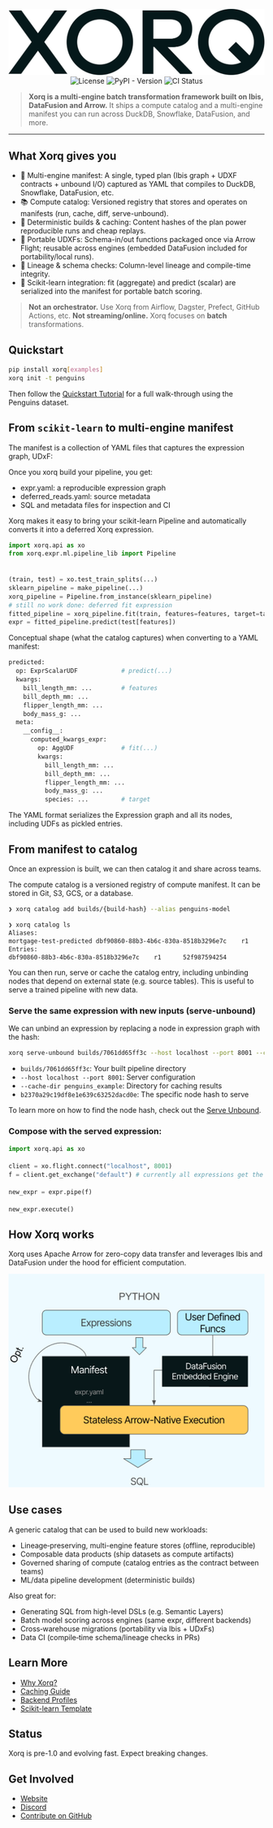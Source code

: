 <div align="center">

![Xorq Logo](docs/images/Xorq_WordMark_RGB_Midnight.png)
![License](https://img.shields.io/github/license/xorq-labs/xorq)
![PyPI - Version](https://img.shields.io/pypi/v/xorq)
![CI Status](https://img.shields.io/github/actions/workflow/status/xorq-labs/xorq/ci-test.yml)

</div>

> **Xorq is a multi‑engine batch transformation framework built on Ibis,
> DataFusion and Arrow.**
> It ships a compute catalog and a multi-engine manifest you can run
> across DuckDB, Snowflake, DataFusion, and more.

---

## What Xorq gives you

- 🧭 Multi-engine manifest: A single, typed plan (Ibis graph + UDXF
contracts + unbound I/O) captured as YAML that compiles to DuckDB, Snowflake,
DataFusion, etc.
- 📚 Compute catalog: Versioned registry that stores and
operates on  manifests (run, cache, diff, serve-unbound).
- 🔁 Deterministic builds & caching: Content hashes of the plan power
reproducible runs and cheap replays.
- 🧩 Portable UDXFs: Schema-in/out functions packaged once via Arrow Flight; reusable across
engines (embedded DataFusion included for portability/local runs).
- 🔬 Lineage & schema checks: Column-level lineage and compile-time integrity.
- 🤖 Scikit-learn integration: fit (aggregate) and predict (scalar) are
serialized into the manifest for portable batch scoring.

> **Not an orchestrator.** Use Xorq from Airflow, Dagster, Prefect, GitHub
> Actions, etc.
> **Not streaming/online.** Xorq focuses on **batch** transformations.


## Quickstart

```bash
pip install xorq[examples]
xorq init -t penguins
```

Then follow the [Quickstart
Tutorial](https://docs.xorq.dev/tutorials/getting_started/quickstart) for a
full walk-through using the Penguins dataset.

## From `scikit-learn` to multi-engine manifest

The manifest is a collection of YAML files that captures the expression graph,
UDxF:

Once you xorq build your pipeline, you get:

- expr.yaml: a reproducible expression graph
- deferred_reads.yaml: source metadata
- SQL and metadata files for inspection and CI

Xorq makes it easy to bring your scikit-learn Pipeline and automatically
converts it into a deferred Xorq expression.

```python
import xorq.api as xo
from xorq.expr.ml.pipeline_lib import Pipeline


(train, test) = xo.test_train_splits(...)
sklearn_pipeline = make_pipeline(...)
xorq_pipeline = Pipeline.from_instance(sklearn_pipeline)
# still no work done: deferred fit expression
fitted_pipeline = xorq_pipeline.fit(train, features=features, target=target)
expr = fitted_pipeline.predict(test[features])
```

Conceptual shape (what the catalog captures) when converting to a YAML manifest:

```bash
predicted:
  op: ExprScalarUDF            # predict(...)
  kwargs:
    bill_length_mm: ...        # features
    bill_depth_mm: ...
    flipper_length_mm: ...
    body_mass_g: ...
  meta:
    __config__:
      computed_kwargs_expr:
        op: AggUDF             # fit(...)
        kwargs:
          bill_length_mm: ...
          bill_depth_mm: ...
          flipper_length_mm: ...
          body_mass_g: ...
          species: ...         # target
```
The YAML format serializes the Expression graph and all its nodes, including
UDFs as pickled entries.

## From manifest to catalog

Once an expression is built, we can then catalog it and share across teams.

The compute catalog is a versioned registry of compute manifest. It can be
stored in Git, S3, GCS, or a database.

```bash
❯ xorq catalog add builds/{build-hash} --alias penguins-model
```

```
❯ xorq catalog ls
Aliases:
mortgage-test-predicted dbf90860-88b3-4b6c-830a-8518b3296e7c    r1
Entries:
dbf90860-88b3-4b6c-830a-8518b3296e7c    r1      52f987594254
```

You can then run, serve or cache the catalog entry, including unbinding nodes
that depend on external state (e.g. source tables). This is useful to serve a
trained pipeline with new data.

### Serve the same expression with new inputs (serve-unbound)

We can unbind an expression by replacing a node in expression graph with the hash:

```bash
xorq serve-unbound builds/7061dd65ff3c --host localhost --port 8001 --cache-dir penguins_example b2370a29c19df8e1e639c63252dacd0e
```
- `builds/7061dd65ff3c`: Your built pipeline directory
- `--host localhost --port 8001`: Server configuration
- `--cache-dir penguins_example`: Directory for caching results
- `b2370a29c19df8e1e639c63252dacd0e`: The specific node hash to serve

To learn more on how to find the node hash, check out the [Serve Unbound](https://docs.xorq.dev/tutorials/getting_started/quickstart#finding-the-node-hash).

### Compose with the served expression:

```python
import xorq.api as xo

client = xo.flight.connect("localhost", 8001)
f = client.get_exchange("default") # currently all expressions get the default name

new_expr = expr.pipe(f)

new_expr.execute()
```

## How Xorq works

Xorq uses Apache Arrow for zero-copy data transfer and leverages Ibis and
DataFusion under the hood for efficient computation.

![Xorq Architecture](docs/images/how-xorq-works-2.png)

## Use cases

A generic catalog that can be used to build new workloads:

- Lineage‑preserving, multi-engine feature stores (offline, reproducible)
- Composable data products (ship datasets as compute artifacts)
- Governed sharing of compute (catalog entries as the contract between teams)
- ML/data pipeline development (deterministic builds)


Also great for:

- Generating SQL from high-level DSLs (e.g. Semantic Layers)
- Batch model scoring across engines (same expr, different backends)
- Cross‑warehouse migrations (portability via Ibis + UDxFs)
- Data CI (compile‑time schema/lineage checks in PRs)


## Learn More

* [Why Xorq?](https://docs.xorq.dev/#why-xorq)
* [Caching Guide](https://docs.xorq.dev/core_concepts/caching)
* [Backend Profiles](https://docs.xorq.dev/api_reference/backend_configuration/profiles_api)
* [Scikit-learn Template](https://github.com/xorq-labs/xorq-template-sklearn)

## Status

Xorq is pre-1.0 and evolving fast. Expect breaking changes.

## Get Involved

* [Website](https://www.xorq.dev)
* [Discord](https://discord.gg/8Kma9DhcJG)
* [Contribute on GitHub](https://github.com/xorq-labs/xorq)
